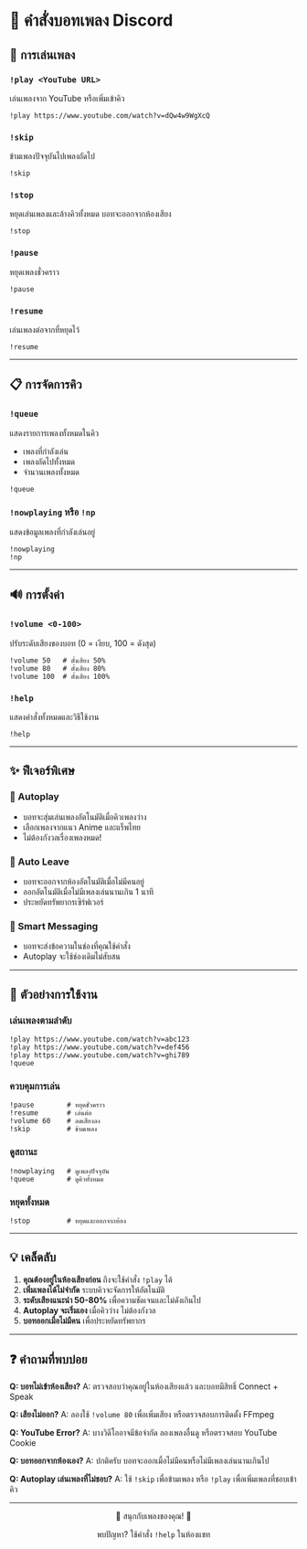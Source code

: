 # 🎵 คำสั่งบอทเพลง Discord

## 📀 การเล่นเพลง

### `!play <YouTube URL>`
เล่นเพลงจาก YouTube หรือเพิ่มเข้าคิว
```
!play https://www.youtube.com/watch?v=dQw4w9WgXcQ
```

### `!skip`
ข้ามเพลงปัจจุบันไปเพลงถัดไป
```
!skip
```

### `!stop`
หยุดเล่นเพลงและล้างคิวทั้งหมด บอทจะออกจากห้องเสียง
```
!stop
```

### `!pause`
หยุดเพลงชั่วคราว
```
!pause
```

### `!resume`
เล่นเพลงต่อจากที่หยุดไว้
```
!resume
```

---

## 📋 การจัดการคิว

### `!queue`
แสดงรายการเพลงทั้งหมดในคิว
- เพลงที่กำลังเล่น
- เพลงถัดไปทั้งหมด
- จำนวนเพลงทั้งหมด

```
!queue
```

### `!nowplaying` หรือ `!np`
แสดงข้อมูลเพลงที่กำลังเล่นอยู่
```
!nowplaying
!np
```

---

## 🔊 การตั้งค่า

### `!volume <0-100>`
ปรับระดับเสียงของบอท (0 = เงียบ, 100 = ดังสุด)
```
!volume 50   # ตั้งเสียง 50%
!volume 80   # ตั้งเสียง 80%
!volume 100  # ตั้งเสียง 100%
```

### `!help`
แสดงคำสั่งทั้งหมดและวิธีใช้งาน
```
!help
```

---

## ✨ ฟีเจอร์พิเศษ

### 🎲 Autoplay
- บอทจะสุ่มเล่นเพลงอัตโนมัติเมื่อคิวเพลงว่าง
- เลือกเพลงจากแนว Anime และแร็พไทย
- ไม่ต้องกังวลเรื่องเพลงหมด!

### 👋 Auto Leave
- บอทจะออกจากห้องอัตโนมัติเมื่อไม่มีคนอยู่
- ออกอัตโนมัติเมื่อไม่มีเพลงเล่นนานเกิน 1 นาที
- ประหยัดทรัพยากรเซิร์ฟเวอร์

### 💬 Smart Messaging
- บอทจะส่งข้อความในช่องที่คุณใช้คำสั่ง
- Autoplay จะใช้ช่องเดิมไม่สับสน

---

## 📝 ตัวอย่างการใช้งาน

### เล่นเพลงตามลำดับ
```
!play https://www.youtube.com/watch?v=abc123
!play https://www.youtube.com/watch?v=def456
!play https://www.youtube.com/watch?v=ghi789
!queue
```

### ควบคุมการเล่น
```
!pause        # หยุดชั่วคราว
!resume       # เล่นต่อ
!volume 60    # ลดเสียงลง
!skip         # ข้ามเพลง
```

### ดูสถานะ
```
!nowplaying   # ดูเพลงปัจจุบัน
!queue        # ดูคิวทั้งหมด
```

### หยุดทั้งหมด
```
!stop         # หยุดและออกจากห้อง
```

---

## 💡 เคล็ดลับ

1. **คุณต้องอยู่ในห้องเสียงก่อน** ถึงจะใช้คำสั่ง `!play` ได้
2. **เพิ่มเพลงได้ไม่จำกัด** ระบบคิวจะจัดการให้อัตโนมัติ
3. **ระดับเสียงแนะนำ 50-80%** เพื่อความชัดเจนและไม่ดังเกินไป
4. **Autoplay จะเริ่มเอง** เมื่อคิวว่าง ไม่ต้องกังวล
5. **บอทออกเมื่อไม่มีคน** เพื่อประหยัดทรัพยากร

---

## ❓ คำถามที่พบบ่อย

**Q: บอทไม่เข้าห้องเสียง?**
A: ตรวจสอบว่าคุณอยู่ในห้องเสียงแล้ว และบอทมีสิทธิ์ Connect + Speak

**Q: เสียงไม่ออก?**
A: ลองใช้ `!volume 80` เพื่อเพิ่มเสียง หรือตรวจสอบการติดตั้ง FFmpeg

**Q: YouTube Error?**
A: บางวิดีโออาจมีข้อจำกัด ลองเพลงอื่นดู หรือตรวจสอบ YouTube Cookie

**Q: บอทออกจากห้องเอง?**
A: ปกติครับ บอทจะออกเมื่อไม่มีคนหรือไม่มีเพลงเล่นนานเกินไป

**Q: Autoplay เล่นเพลงที่ไม่ชอบ?**
A: ใช้ `!skip` เพื่อข้ามเพลง หรือ `!play` เพื่อเพิ่มเพลงที่ชอบเข้าคิว

---

<div align="center">
  <p>🎵 สนุกกับเพลงของคุณ! 🎵</p>
  <p>พบปัญหา? ใช้คำสั่ง <code>!help</code> ในห้องแชท</p>
</div>
